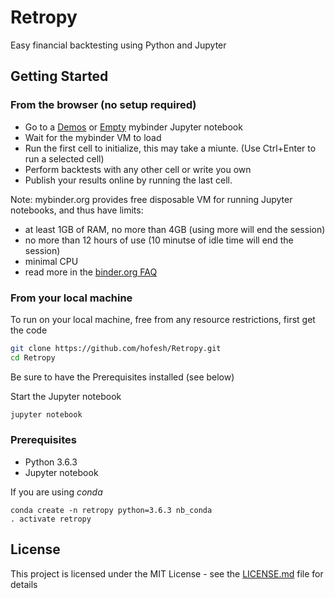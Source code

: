 # Retropy

Easy financial backtesting using Python and Jupyter

## Getting Started

### From the browser (no setup required)

- Go to a [Demos](https://mybinder.org/v2/gh/hofesh/Retropy/master?filepath=Demos.ipynb) or [Empty](https://mybinder.org/v2/gh/hofesh/Retropy/master?filepath=Empty.ipynb) mybinder Jupyter notebook
- Wait for the mybinder VM to load
- Run the first cell to initialize, this may take a miunte. (Use Ctrl+Enter to run a selected cell)
- Perform backtests with any other cell or write you own
- Publish your results online by running the last cell.

Note: mybinder.org provides free disposable VM for running Jupyter notebooks, and thus have limits:
- at least 1GB of RAM, no more than 4GB (using more will end the session)
- no more than 12 hours of use (10 minutse of idle time will end the session)
- minimal CPU
- read more in the [binder.org FAQ](http://mybinder.readthedocs.io/en/latest/faq.html)

### From your local machine

To run on your local machine, free from any resource restrictions, first get the code
```bash
git clone https://github.com/hofesh/Retropy.git
cd Retropy
```

Be sure to have the Prerequisites installed (see below)

Start the Jupyter notebook
```bash
jupyter notebook
```

### Prerequisites

- Python 3.6.3
- Jupyter notebook

If you are using *conda*
```
conda create -n retropy python=3.6.3 nb_conda
. activate retropy
```

## License

This project is licensed under the MIT License - see the [LICENSE.md](LICENSE.md) file for details
